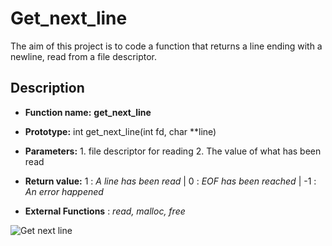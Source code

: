 # Get_next_line

The aim of this project is to code a function that returns a line ending with a newline, read from a file descriptor.

## Description

- **Function name:** **get_next_line**

- **Prototype:** int get_next_line(int fd, char **line)

- **Parameters:** 
                1.  file descriptor for reading
                2.  The value of what has been read
                
- **Return value:**
                1 : *A line has been read* |
                0 : *EOF has been reached* |
                -1 : *An error happened* 
                
- **External Functions** : *read, malloc, free*

![Get next line](https://lh3.googleusercontent.com/proxy/R796zJzbW7vIwmBjqCI3PscT5H8wy-LsaBR-UPEcf8rBX0huxQlNpsYKjRxEA3WNqlB9UutLpJjB8e0rhN4UPyEFmSgwnIZ1EuT5yrd-1tTEkNHw-ZMuLTjJuwbF13JwyWQX751l)

